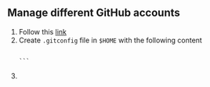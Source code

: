 
##  Manage different GitHub accounts

1.  Follow this [link](https://gist.github.com/rahularity/86da20fe3858e6b311de068201d279e3)
1.  Create `.gitconfig` file in `$HOME` with the following content
    >   ```shell 
        ```
3. 
